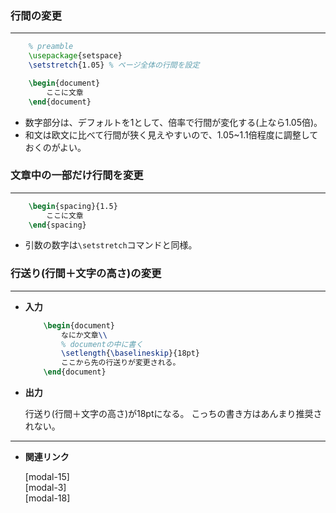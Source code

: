 <!--17-->
<!--行送り、行間の調整-->

### 行間の変更

---

```latex
    % preamble
    \usepackage{setspace}
    \setstretch{1.05} % ページ全体の行間を設定

    \begin{document}
        ここに文章
    \end{document}
```

- 数字部分は、デフォルトを1として、倍率で行間が変化する(上なら1.05倍)。
- 和文は欧文に比べて行間が狭く見えやすいので、1.05~1.1倍程度に調整しておくのがよい。

### 文章中の一部だけ行間を変更

---

```latex
    \begin{spacing}{1.5}
        ここに文章
    \end{spacing}
```

- 引数の数字は`\setstretch`コマンドと同様。

### 行送り(行間＋文字の高さ)の変更

---

- **入力**
    
    ```latex
        \begin{document}
            なにか文章\\
            % documentの中に書く
            \setlength{\baselineskip}{18pt}
            ここから先の行送りが変更される。
        \end{document}
    ```
    
- **出力**
    
    行送り(行間＋文字の高さ)が18ptになる。
    こっちの書き方はあんまり推奨されない。
    

---

- **関連リンク**
    
    <div class="related-link-wrapper">
      [modal-15]<!--ページレイアウト--><br>
      [modal-3]<!--余白設定(geometryパッケージ)--><br>
      [modal-18]<!--インデント(字下げ)調整-->
    </div>